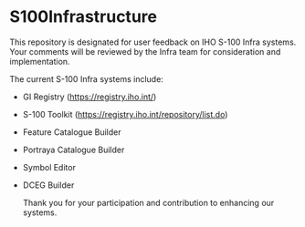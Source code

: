 # S100Infrastructure
This repository is designated for user feedback on IHO S-100 Infra systems. Your comments will be reviewed by the Infra team for consideration and implementation.

The current S-100 Infra systems include:
 - GI Registry (https://registry.iho.int/)
 - S-100 Toolkit (https://registry.iho.int/repository/list.do)
 - Feature Catalogue Builder
 - Portraya Catalogue Builder
 - Symbol Editor
 - DCEG Builder

   Thank you for your participation and contribution to enhancing our systems.
